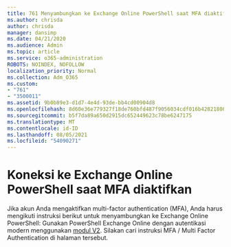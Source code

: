 ```yaml
---
title: 761 Menyambungkan ke Exchange Online PowerShell saat MFA diaktifkan
ms.author: chrisda
author: chrisda
manager: dansimp
ms.date: 04/21/2020
ms.audience: Admin
ms.topic: article
ms.service: o365-administration
ROBOTS: NOINDEX, NOFOLLOW
localization_priority: Normal
ms.collection: Adm_O365
ms.custom:
- "761"
- "3500011"
ms.assetid: 9b0b89e3-d1d7-4e4d-93de-bb4cd00904d8
ms.openlocfilehash: 8d60e36e779327f18de760bfd487f9056034cdf016b4282180648906277f6d2d
ms.sourcegitcommit: b5f7da89a650d2915dc652449623c78be6247175
ms.translationtype: MT
ms.contentlocale: id-ID
ms.lasthandoff: 08/05/2021
ms.locfileid: "54090271"
---
```

# <a name="connect-to-exchange-online-powershell-when-mfa-is-enabled"></a>Koneksi ke Exchange Online PowerShell saat MFA diaktifkan

Jika akun Anda mengaktifkan multi-factor authentication (MFA), Anda harus mengikuti instruksi berikut untuk menyambungkan ke Exchange Online PowerShell: Gunakan PowerShell Exchange Online dengan autentikasi modern menggunakan [modul V2](https://aka.ms/exops-docs). Silakan cari instruksi MFA / Multi Factor Authentication di halaman tersebut.
